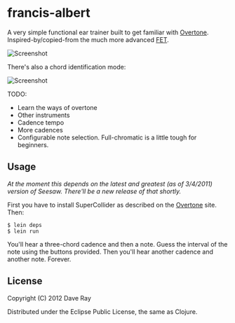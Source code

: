 # francis-albert

A very simple functional ear trainer built to get familiar with [Overtone](http://overtone.github.com/). Inspired-by/copied-from the much more advanced [FET](http://www.miles.be/).

<img src="https://github.com/downloads/daveray/francis-albert/francis-albert.png" alt="Screenshot">

There's also a chord identification mode:

<img src="https://github.com/downloads/daveray/francis-albert/francis-albert-chords.png" alt="Screenshot">

TODO:

* Learn the ways of overtone
* Other instruments
* Cadence tempo
* More cadences
* Configurable note selection. Full-chromatic is a little tough for beginners.

## Usage
_At the moment this depends on the latest and greatest (as of 3/4/2011) version of Seesaw. There'll be a new release of that shortly._

First you have to install SuperCollider as described on the [Overtone](http://overtone.github.com/) site. Then:

    $ lein deps
    $ lein run

You'll hear a three-chord cadence and then a note. Guess the interval of the note using the buttons provided. Then you'll hear another cadence and another note. Forever.

## License

Copyright (C) 2012 Dave Ray

Distributed under the Eclipse Public License, the same as Clojure.
